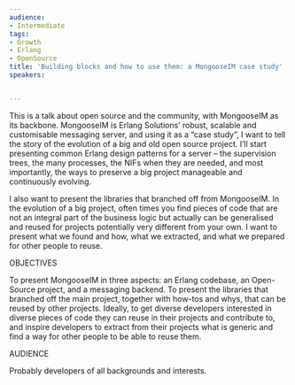 ```yaml
---
audience:
- Intermediate
tags:
- Growth
- Erlang
- OpenSource
title: 'Building blocks and how to use them: a MongooseIM case study'
speakers:


---
```

This is a talk about open source and the community, with MongooseIM as its backbone. MongooseIM is Erlang Solutions’ robust, scalable and customisable messaging server, and using it as a “case study”, I want to tell the story of the evolution of a big and old open source project. I’ll start presenting common Erlang design patterns for a server – the supervision trees, the many processes, the NIFs when they are needed, and most importantly, the ways to preserve a big project manageable and continuously evolving.   
  
I also want to present the libraries that branched off from MongooseIM. In the evolution of a big project, often times you find pieces of code that are not an integral part of the business logic but actually can be generalised and reused for projects potentially very different from your own. I want to present what we found and how, what we extracted, and what we prepared for other people to reuse.

OBJECTIVES

To present MongooseIM in three aspects: an Erlang codebase, an Open-Source project, and a messaging backend. To present the libraries that branched off the main project, together with how-tos and whys, that can be reused by other projects. Ideally, to get diverse developers interested in diverse pieces of code they can reuse in their projects and contribute to, and inspire developers to extract from their projects what is generic and find a way for other people to be able to reuse them.

AUDIENCE

Probably developers of all backgrounds and interests.
